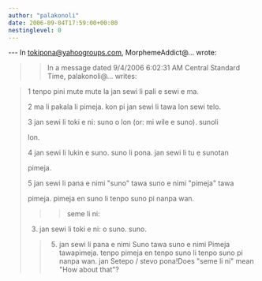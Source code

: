 ```yaml
---
author: "palakonoli"
date: 2006-09-04T17:59:00+00:00
nestinglevel: 0
---
```

\---
 In [tokipona@yahoogroups.com](mailto://tokipona@yahoogroups.com), MorphemeAddict@... wrote:

>> In a message dated 9/4/2006 6:02:31 AM Central Standard Time,
> palakonoli@... writes:

>>> 
> 1 tenpo pini mute mute la jan sewi li pali e sewi e ma.
> 
> 2 ma li pakala li pimeja. kon pi jan sewi li tawa lon sewi telo.
> 
> 3 jan sewi li toki e ni: suno o lon (or: mi wile e suno). sunoli
> 
> lon.
> 
> 4 jan sewi li lukin e suno. suno li pona. jan sewi li tu e sunotan
> 
> pimeja.
> 
> 5 jan sewi li pana e nimi "suno" tawa suno e nimi "pimeja" tawa
> 
> pimeja. pimeja en suno li tenpo suno pi nanpa wan.
> 
>>> seme li ni:
> 3) jan sewi li toki e ni: o suno. suno.
>> 5) jan sewi li pana e nimi Suno tawa suno e nimi Pimeja tawapimeja. tenpo
> pimeja en tenpo suno li tenpo suno pi nanpa wan.
>> jan Setepo / stevo
>pona!Does "seme li ni" mean "How about that"?